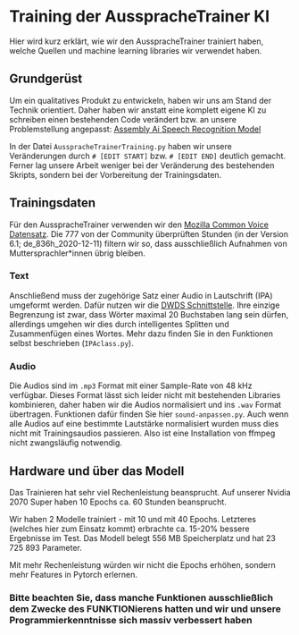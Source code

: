 # Training der AusspracheTrainer KI
Hier wird kurz erklärt, wie wir den AusspracheTrainer trainiert haben, welche Quellen und machine learning libraries wir verwendet haben.

## Grundgerüst
Um ein qualitatives Produkt zu entwickeln, haben wir uns am Stand der Technik orientiert. Daher haben wir anstatt eine komplett eigene KI zu schreiben einen bestehenden Code verändert bzw. an unsere Problemstellung angepasst:
[Assembly Ai Speech Recognition Model](https://www.assemblyai.com/blog/end-to-end-speech-recognition-pytorch/ "Building an end-to-end Speech Recognition model in PyTorch")

In der Datei `AusspracheTrainerTraining.py` haben wir unsere Veränderungen durch `# [EDIT START]` bzw. `# [EDIT END]` deutlich gemacht. Ferner lag unsere Arbeit weniger bei der Veränderung des bestehenden Skripts, sondern bei der Vorbereitung der Trainingsdaten.

## Trainingsdaten
Für den AusspracheTrainer verwenden wir den [Mozilla Common Voice Datensatz](https://commonvoice.mozilla.org/de/datasets). Die 777 von der Community überprüften Stunden (in der Version 6.1; de_836h_2020-12-11) filtern wir so, dass ausschließlich Aufnahmen von Muttersprachler*innen übrig bleiben.

### Text
Anschließend muss der zugehörige Satz einer Audio in Lautschrift (IPA) umgeformt werden. Dafür nutzen wir die [DWDS Schnittstelle](https://www.dwds.de/d/api#ipa). Ihre einzige Begrenzung ist zwar, dass Wörter maximal 20 Buchstaben lang sein dürfen, allerdings umgehen wir dies durch intelligentes Splitten und Zusammenfügen eines Wortes. Mehr dazu finden Sie in den Funktionen selbst beschrieben (`IPAclass.py`).

### Audio
Die Audios sind im `.mp3` Format mit einer Sample-Rate von 48 kHz verfügbar. Dieses Format lässt sich leider nicht mit bestehenden Libraries kombinieren, daher haben wir die Audios normalisiert und ins `.wav` Format übertragen. Funktionen dafür finden Sie hier `sound-anpassen.py`. Auch wenn alle Audios auf eine bestimmte Lautstärke normalisiert wurden muss dies nicht mit Trainingsaudios passieren. Also ist eine Installation von ffmpeg nicht zwangsläufig notwendig.

## Hardware und über das Modell
Das Trainieren hat sehr viel Rechenleistung beansprucht. Auf unserer Nvidia 2070 Super haben 10 Epochs ca. 60 Stunden beansprucht. 

Wir haben 2 Modelle trainiert - mit 10 und mit 40 Epochs. Letzteres (welches hier zum Einsatz kommt) erbrachte ca. 15-20% bessere Ergebnisse im Test. Das Modell belegt 556 MB Speicherplatz und hat 23 725 893 Parameter.

Mit mehr Rechenleistung würden wir nicht die Epochs erhöhen, sondern mehr Features in Pytorch erlernen.

### Bitte beachten Sie, dass manche Funktionen ausschließlich dem Zwecke des FUNKTIONierens hatten und wir und unsere Programmierkenntnisse sich massiv verbessert haben
